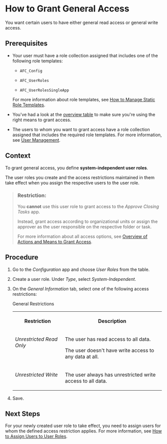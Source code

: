 <!-- loiob96fb86d38f34716bcb3c150c89d707d -->

# How to Grant General Access

You want certain users to have either general read access or general write access.



<a name="loiob96fb86d38f34716bcb3c150c89d707d__prereq_swt_22h_sjb"/>

## Prerequisites

-   Your user must have a role collection assigned that includes one of the following role templates:

    -   `AFC_Config`

    -   `AFC_UserRoles`

    -   `AFC_UserRolesSingleApp`


    For more information about role templates, see [How to Manage Static Role Templates](how-to-manage-static-role-templates-0cca34d.md).

-   You've had a look at the [overview table](overview-of-actions-and-means-to-grant-access-6f05d23.md) to make sure you're using the right means to grant access.

-   The users to whom you want to grant access have a role collection assigned that includes the required role templates. For more information, see [User Management](user-management-ae7fa30.md).




## Context

To grant general access, you define **system-independent user roles**.

The user roles you create and the access restrictions maintained in them take effect when you assign the respective users to the user role.

> ### Restriction:  
> You **cannot** use this user role to grant access to the *Approve Closing Tasks* app.
> 
> Instead, grant access according to organizational units or assign the approver as the user responsible on the respective folder or task.
> 
> For more information about all access options, see [Overview of Actions and Means to Grant Access](overview-of-actions-and-means-to-grant-access-6f05d23.md).



## Procedure

1.  Go to the *Configuration* app and choose *User Roles* from the table.

2.  Create a user role. Under *Type*, select *System-Independent*.

3.  On the *General Information* tab, select one of the following access restrictions:

    <a name="loiob96fb86d38f34716bcb3c150c89d707d__d17e2670"/>General Restrictions


    <table>
    <tr>
    <th valign="top">

    Restriction


    
    </th>
    <th valign="top">

    Description


    
    </th>
    </tr>
    <tr>
    <td valign="top">

    *Unrestricted Read Only*


    
    </td>
    <td valign="top">

    The user has read access to all data.

    The user doesn't have write access to any data at all.


    
    </td>
    </tr>
    <tr>
    <td valign="top">

    *Unrestricted Write*


    
    </td>
    <td valign="top">

    The user always has unrestricted write access to all data.


    
    </td>
    </tr>
    </table>
    
4.  Save.




<a name="loiob96fb86d38f34716bcb3c150c89d707d__postreq_rwn_gzl_bkb"/>

## Next Steps

For your newly created user role to take effect, you need to assign users for whom the defined access restriction applies. For more information, see [How to Assign Users to User Roles](how-to-assign-users-to-user-roles-8729c2d.md).

